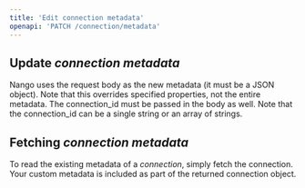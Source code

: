 ```yaml
---
title: 'Edit connection metadata'
openapi: 'PATCH /connection/metadata'
---
```


## Update _connection metadata_

Nango uses the request body as the new metadata (it must be a JSON object). Note that this overrides specified properties, not the entire metadata. The connection_id must be passed in the body as well. Note that the connection_id can be a single string or an array of strings.

## Fetching _connection metadata_

To read the existing metadata of a _connection_, simply fetch the connection. Your custom metadata is included as part of the returned connection object.
